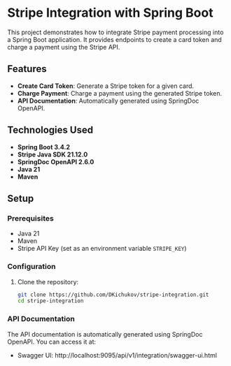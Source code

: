 # Stripe Integration with Spring Boot

This project demonstrates how to integrate Stripe payment processing into a Spring Boot application. It provides endpoints to create a card token and charge a payment using the Stripe API.

## Features

- **Create Card Token**: Generate a Stripe token for a given card.
- **Charge Payment**: Charge a payment using the generated Stripe token.
- **API Documentation**: Automatically generated using SpringDoc OpenAPI.

## Technologies Used

- **Spring Boot 3.4.2**
- **Stripe Java SDK 21.12.0**
- **SpringDoc OpenAPI 2.6.0**
- **Java 21**
- **Maven**

## Setup

### Prerequisites

- Java 21
- Maven
- Stripe API Key (set as an environment variable `STRIPE_KEY`)

### Configuration

1. Clone the repository:
   ```bash
   git clone https://github.com/DKichukov/stripe-integration.git
   cd stripe-integration

### API Documentation
The API documentation is automatically generated using SpringDoc OpenAPI. You can access it at:

- Swagger UI: http://localhost:9095/api/v1/integration/swagger-ui.html
